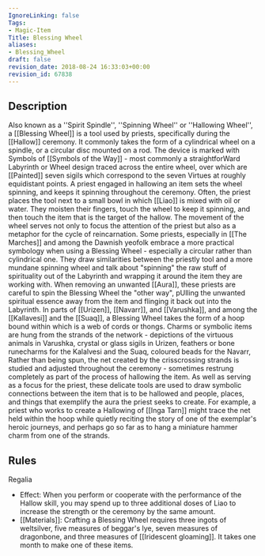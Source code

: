 ```yaml
---
IgnoreLinking: false
Tags:
- Magic-Item
Title: Blessing Wheel
aliases:
- Blessing_Wheel
draft: false
revision_date: 2018-08-24 16:33:03+00:00
revision_id: 67838
---
```


## Description
Also known as a ''Spirit Spindle'', ''Spinning Wheel'' or ''Hallowing Wheel'', a [[Blessing Wheel]] is a tool used by priests, specifically during the [[Hallow]] ceremony. It commonly takes the form of a cylindrical wheel on a spindle, or a circular disc mounted on a rod. The device is marked with Symbols of [[Symbols of the Way]] - most commonly a straightforWard Labyrinth or Wheel design traced across the entire wheel, over which are [[Painted]] seven sigils which correspond to the seven Virtues at roughly equidistant points. 
A priest engaged in hallowing an item sets the wheel spinning, and keeps it spinning throughout the ceremony. Often, the priest places the tool next to a small bowl in which [[Liao]] is mixed with oil or water. They moisten their fingers, touch the wheel to keep it spinning, and then touch the item that is the target of the hallow. The movement of the wheel serves not only to focus the attention of the priest but also as a metaphor for the cycle of reincarnation.
Some priests, especially in [[The Marches]] and among the Dawnish yeofolk embrace a more practical symbology when using a Blessing Wheel - especially a circular rather than cylindrical one. They draw similarities between the priestly tool and a more mundane spinning wheel and talk about "spinning" the raw stuff of spirituality out of the Labyrinth and wrapping it around the item they are working with. When removing an unwanted [[Aura]], these priests are careful to spin the Blessing Wheel the "other way", pUlling the unwanted spiritual essence away from the item and flinging it back out into the Labyrinth.
In parts of [[Urizen]], [[Navarr]], and [[Varushka]], and among the [[Kallavesi]] and the [[Suaq]], a Blessing Wheel takes the form of a hoop bound within which is a web of cords or thongs. Charms or symbolic items are hung from the strands of the network - depictions of the virtuous animals in Varushka, crystal or glass sigils in Urizen, feathers or bone runecharms for the Kalalvesi and the Suaq, coloured beads for the Navarr, Rather than being spun, the net created by the crisscrossing strands is studied and adjusted throughout the ceremony - sometimes restrung completely as part of the process of hallowing the item. As well as serving as a focus for the priest, these delicate tools are used to draw symbolic connections between the item that is to be hallowed and people, places, and things that exemplify the aura the priest seeks to create. For example, a priest who works to create a Hallowing of [[Inga Tarn]] might trace the net held within the hoop while quietly reciting the story of one of the exemplar's heroic journeys, and perhaps go so far as to hang a miniature hammer charm from one of the strands.
## Rules
Regalia
* Effect: When you perform or cooperate with the performance of the Hallow skill, you may spend up to three additional doses of Liao to increase the strength or the ceremony by the same amount.
* [[Materials]]: Crafting a Blessing Wheel requires three ingots of weltsilver, five measures of beggar's lye, seven measures of dragonbone, and three measures of [[Iridescent gloaming]]. It takes one month to make one of these items.